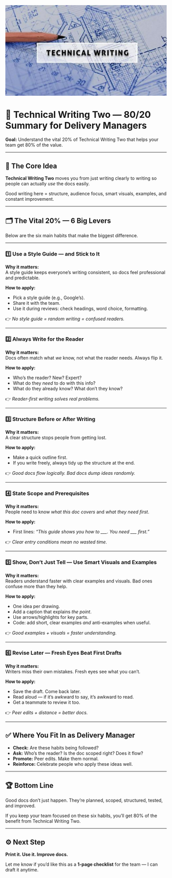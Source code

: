 ![Technical Writing](/images/technical-writing-1024x574.png "Technical Writing")
# 📘 Technical Writing Two — 80/20 Summary for Delivery Managers

**Goal:** Understand the vital 20% of Technical Writing Two that helps your team get 80% of the value.

---

## 🔑 The Core Idea

**Technical Writing Two** moves you from just writing clearly to writing so people can actually *use* the docs easily.

Good writing here = structure, audience focus, smart visuals, examples, and constant improvement.

---

## 🗂️ The Vital 20% — 6 Big Levers

Below are the six main habits that make the biggest difference.

---

### 1️⃣ Use a Style Guide — and Stick to It

**Why it matters:**  
A style guide keeps everyone’s writing consistent, so docs feel professional and predictable.

**How to apply:**  
- Pick a style guide (e.g., Google’s).
- Share it with the team.
- Use it during reviews: check headings, word choice, formatting.

👉 *No style guide = random writing = confused readers.*

---

### 2️⃣ Always Write for the Reader

**Why it matters:**  
Docs often match what *we* know, not what the reader needs. Always flip it.

**How to apply:**  
- Who’s the reader? New? Expert?  
- What do they *need* to do with this info?  
- What do they already know? What don’t they know?

👉 *Reader-first writing solves real problems.*

---

### 3️⃣ Structure Before or After Writing

**Why it matters:**  
A clear structure stops people from getting lost.

**How to apply:**  
- Make a quick outline first.
- If you write freely, always tidy up the structure at the end.

👉 *Good docs flow logically. Bad docs dump ideas randomly.*

---

### 4️⃣ State Scope and Prerequisites

**Why it matters:**  
People need to know *what this doc covers* and *what they need first*.

**How to apply:**  
- First lines: *“This guide shows you how to ___. You need ___ first.”*

👉 *Clear entry conditions mean no wasted time.*

---

### 5️⃣ Show, Don’t Just Tell — Use Smart Visuals and Examples

**Why it matters:**  
Readers understand faster with clear examples and visuals. Bad ones confuse more than they help.

**How to apply:**  
- One idea per drawing.
- Add a caption that explains *the point*.
- Use arrows/highlights for key parts.
- Code: add short, clear examples *and* anti-examples when useful.

👉 *Good examples + visuals = faster understanding.*

---

### 6️⃣ Revise Later — Fresh Eyes Beat First Drafts

**Why it matters:**  
Writers miss their own mistakes. Fresh eyes see what you can’t.

**How to apply:**  
- Save the draft. Come back later.
- Read aloud — if it’s awkward to say, it’s awkward to read.
- Get a teammate to review it too.

👉 *Peer edits + distance = better docs.*

---

## ✅ Where You Fit In as Delivery Manager

- **Check:** Are these habits being followed?  
- **Ask:** Who’s the reader? Is the doc scoped right? Does it flow?  
- **Promote:** Peer edits. Make them normal.  
- **Reinforce:** Celebrate people who apply these ideas well.

---

## 🏆 Bottom Line

Good docs don’t just happen. They’re planned, scoped, structured, tested, and improved.

If you keep your team focused on these six habits, you’ll get 80% of the benefit from Technical Writing Two.

---

## ⚙️ Next Step

**Print it. Use it. Improve docs.**

Let me know if you’d like this as a **1-page checklist** for the team — I can draft it anytime.
